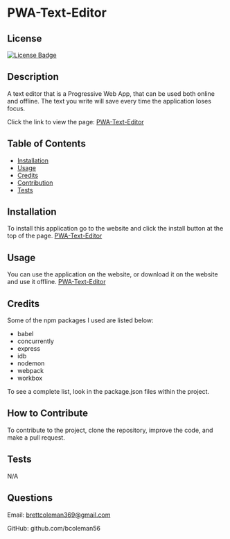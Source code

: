 # PWA-Text-Editor

## License
[![License Badge]( https://img.shields.io/static/v1?label=license&message=MIT&color=brightgreen )]( https://opensource.org/licenses/MIT )    

## Description

A text editor that is a Progressive Web App, that can be used both online and offline. The text you write will save every time the application loses focus.

Click the link to view the page: [PWA-Text-Editor](https://pwa-text-editor56-eea9294637fa.herokuapp.com/)


## Table of Contents
- [Installation](#installation)
- [Usage](#usage)
- [Credits](#credits)
- [Contribution](#contribution)
- [Tests](#tests)


## Installation

To install this application go to the website and click the install button at the top of the page. 
[PWA-Text-Editor](https://pwa-text-editor56-eea9294637fa.herokuapp.com/)


## Usage

You can use the application on the website, or download it on the website and use it offline. 
[PWA-Text-Editor](https://pwa-text-editor56-eea9294637fa.herokuapp.com/)


## Credits

Some of the npm packages I used are listed below:
* babel
* concurrently
* express
* idb
* nodemon
* webpack
* workbox

To see a complete list, look in the package.json files within the project. 


## How to Contribute

To contribute to the project, clone the repository, improve the code, and make a pull request.

## Tests

N/A

## Questions

Email: brettcoleman369@gmail.com

GitHub: github.com/bcoleman56


